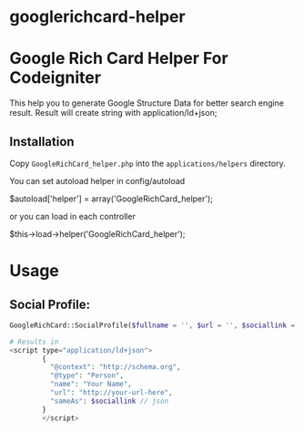 # googlerichcard-helper
Google Rich Card Helper For Codeigniter
=========================

This help you to generate Google Structure Data for better search engine result.
Result will create string with application/ld+json;

Installation
------------
Copy `GoogleRichCard_helper.php` into the `applications/helpers` directory.

You can set autoload helper in config/autoload

$autoload['helper'] = array('GoogleRichCard_helper');

or you can load in each controller 

$this->load->helper('GoogleRichCard_helper');


Usage
=====

Social Profile:
-----------------------------------
```php
GoogleRichCard::SocialProfile($fullname = '', $url = '', $sociallink = array());

# Results in
<script type="application/ld+json">
		{
		  "@context": "http://schema.org",
		  "@type": "Person",
		  "name": "Your Name",
		  "url": "http://your-url-here",
		  "sameAs": $sociallink // json
		}
		</script>
```

